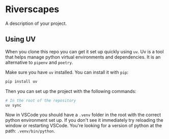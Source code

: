 # Riverscapes

A description of your project.

## Using UV

When you clone this repo you can get it set up quickly using `uv`. Uv is a tool that helps manage python virtual environments and dependencies. It is an alternative to `pipenv` and `poetry`.

Make sure you have `uv` installed. You can install it with `pip`:

```bash
pip install uv
```

Then you can set up the project with the following commands:

```bash
# In the root of the repository
uv sync
```

Now in VSCode you should have a `.venv` folder in the root with the correct python environment set up. If you don't see it immediately try reloading the window or restarting VSCode. You're looking for a version of python at the path: `.venv/bin/python`.
